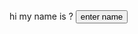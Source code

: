 <html>
  <audio src="ClassicalPiano.wav" autoplay loop>
  </audio>
  hi my name is ?
  <button>
    enter name
  </button>
</html>
